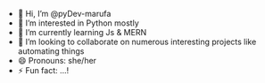 - 👋 Hi, I’m @pyDev-marufa
- 👀 I’m interested in Python mostly
- 🌱 I’m currently learning Js & MERN
- 💞️ I’m looking to collaborate on numerous interesting projects like automating things
- 😄 Pronouns: she/her
- ⚡ Fun fact: ...!

<!---![Top Langs](https://github-readme-stats.vercel.app/api/top-langs/?username=pyDev-marufa&layout=compact)
pyDev-marufa/pyDev-marufa is a ✨ special ✨ repository because its `README.md` (this file) appears on your GitHub profile.
You can click the Preview link to take a look at your changes.
--->

